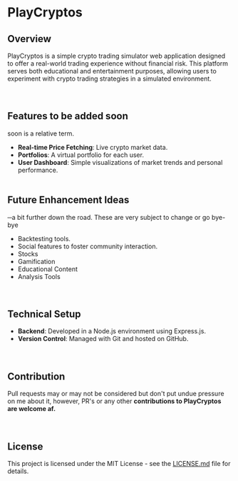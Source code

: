 # PlayCryptos

## Overview
PlayCryptos is a simple crypto trading simulator web application designed to offer a real-world trading experience without financial risk. This platform serves both educational and entertainment purposes, allowing users to experiment with crypto trading strategies in a simulated environment.  
  &nbsp;  
  &nbsp;  
## Features to be added soon
soon is a relative term.
- **Real-time Price Fetching**: Live crypto market data.
- **Portfolios**: A virtual portfolio for each user.
- **User Dashboard**: Simple visualizations of market trends and personal performance.
  &nbsp;  
  &nbsp;  
## Future Enhancement Ideas
─a bit further down the road. These are very subject to change or go bye-bye
- Backtesting tools.
- Social features to foster community interaction.  
- Stocks
- Gamification
- Educational Content
- Analysis Tools  
  &nbsp;  
  &nbsp;  
## Technical Setup
- **Backend**: Developed in a Node.js environment using Express.js.
- **Version Control**: Managed with Git and hosted on GitHub.  
  &nbsp;  
  &nbsp;  
## Contribution
Pull requests may or may not be considered but don't put undue pressure on me about it, however, PR's or any other **contributions to PlayCryptos are welcome af.**  
  &nbsp;  
  &nbsp;  
## License
This project is licensed under the MIT License - see the [LICENSE.md](LICENSE.md) file for details.  
